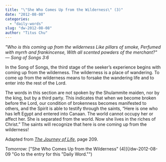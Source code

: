 ```yaml
---
title: "\"She Who Comes Up from the Wilderness\" (3)"
date: "2012-08-08"
categories: 
  - "daily-words"
slug: "dw-2012-08-08"
author: "Titus Chu"
---
```


_"Who is this coming up from the wilderness Like pillars of smoke, Perfumed with myrrh and frankincense, With all scented powders of the merchant?"_ _— Song of Songs 3:6_

In the Song of Songs, the third stage of the seeker’s experience begins with coming up from the wilderness. The wilderness is a place of wandering. To come up from the wilderness means to forsake the wandering life and to enter into the rest of the Lord.

The words in this section are not spoken by the Shulammite maiden, nor by the king, but by a third party. This indicates that when we become broken before the Lord, our condition of brokenness becomes manifested to others, and the Spirit is able to testify through the saints, “Here is one who has left Egypt and entered into Canaan. The world cannot occupy her or affect her. She is separated from the world. Now she lives in the riches of Christ.” The saints will recognize that here is one coming up from the wilderness!

Adapted from _[The Journey of Life](/book-journey "Go to the listing for this book.")_, page 209.

Tomorrow: ["She Who Comes Up from the Wilderness" (4)](/dw-2012-08-09 "Go to the entry for this "Daily Word."")
